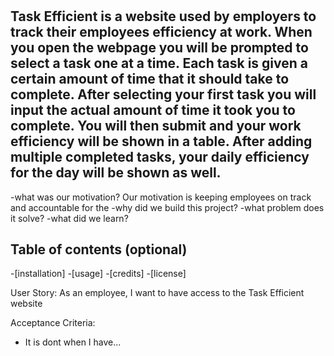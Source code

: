 # <Task Efficient>

## Task Efficient is a website used by employers to track their employees efficiency at work. When you open the webpage you will be prompted to select a task one at a time. Each task is given a certain amount of time that it should take to complete. After selecting your first task you will input the actual amount of time it took you to complete. You will then submit and your work efficiency will be shown in a table. After adding multiple completed tasks, your daily efficiency for the day will be shown as well. 

<!-- Provide a short description explaining the what, why and how. Use the following questions as a guide: -->
-what was our motivation?
Our motivation is keeping employees on track and accountable for the 
-why did we build this project?
-what problem does it solve?
-what did we learn?

## Table of contents (optional)
-[installation]
-[usage]
-[credits]
-[license]



User Story:
As an employee,
I want to have access to the Task Efficient website


Acceptance Criteria:
- It is dont when I have...



